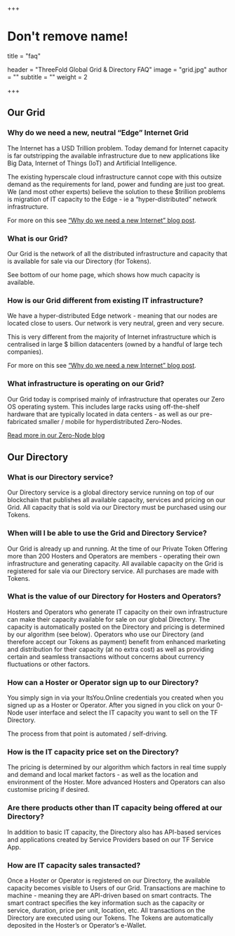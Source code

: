 +++
# Don't remove name!
title = "faq"

header = "ThreeFold Global Grid & Directory FAQ"
image = "grid.jpg"
author = ""
subtitle = ""
weight = 2

+++


## Our Grid

### Why do we need a new, neutral “Edge” Internet Grid

The Internet has a USD Trillion problem. Today demand for Internet capacity is far outstripping the available infrastructure due to new applications like Big Data, Internet of Things (IoT) and Artificial Intelligence.

The existing hyperscale cloud infrastructure cannot cope with this outsize demand as the requirements for land, power and funding are just too great. We (and most other experts) believe the solution to these $trillion problems is migration of IT capacity to the Edge - ie a “hyper-distributed” network infrastructure.

For more on this see [“Why do we need a new Internet” blog post](/information/need-for-new-neutral-internet/).

### What is our Grid?

Our Grid is the network of all the distributed infrastructure and capacity that is available for sale via our Directory (for Tokens).

See bottom of our home page, which shows how much capacity is available.

### How is our Grid different from existing IT infrastructure?

We have a hyper-distributed Edge network - meaning that our nodes are located close to users. Our network is very neutral, green and very secure.

This is very different from the majority of Internet infrastructure which is centralised in large $ billion datacenters (owned by a handful of large tech companies).

For more on this see [“Why do we need a new Internet” blog post](/information/need-for-new-neutral-internet/).

### What infrastructure is operating on our Grid?
Our Grid today is comprised mainly of infrastructure that operates our Zero OS operating system.  This includes large racks using off-the-shelf hardware that are typically located in data centers - as well as our pre-fabricated smaller / mobile  for hyperdistributed Zero-Nodes.

[Read more in our Zero-Node blog](/information/magical-zero-node/)

## Our Directory

### What is our Directory service?

Our Directory service is a global directory service running on top of our blockchain that publishes all available capacity, services and pricing on our Grid. All capacity that is sold via our Directory must be purchased using our Tokens.

### When will I be able to use the Grid and Directory Service?

Our Grid is already up and running. At the time of our Private Token Offering more than 200 Hosters and Operators are members - operating their own infrastructure and generating capacity. All available capacity on the Grid is registered for sale via our Directory service. All purchases are made with Tokens.

### What is the value of our Directory for Hosters and Operators?

Hosters and Operators who generate IT capacity on their own infrastructure can make their capacity available for sale on our global Directory.  The capacity is automatically posted on the Directory and pricing is determined by our algorithm (see below).  Operators who use our Directory (and therefore accept our Tokens as payment) benefit from enhanced marketing and distribution for their capacity (at no extra cost) as well as providing certain and seamless transactions without concerns about currency fluctuations or other factors.

### How can a Hoster or Operator sign up to our Directory?

You simply sign in via your ItsYou.Online credentials you created when you signed up as a Hoster or Operator. After you signed in you click on your 0-Node user interface and select the IT capacity you want to sell on the TF Directory.  

The process from that point is automated / self-driving.

###  How is the IT capacity price set on the Directory?

The pricing is determined by our algorithm which factors in real time supply and demand and local market factors - as well as the location and environment of the Hoster.  More advanced Hosters and Operators can also customise pricing if desired.

### Are there products other than IT capacity being offered at our Directory?

In addition to basic IT capacity, the Directory also has API-based services and applications created by Service Providers based on our TF Service App.  

### How are IT capacity sales transacted?

Once a Hoster or Operator is registered on our Directory, the available capacity becomes visible to Users of our Grid. Transactions are machine to machine - meaning they are API-driven based on smart contracts. The smart contract specifies the key information such as the capacity or service, duration, price per unit, location, etc.  All transactions on the Directory are executed using our Tokens.  The Tokens are automatically deposited in the Hoster’s or Operator’s e-Wallet.

